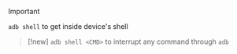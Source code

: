 
> [!important] 
> `adb shell` to get inside device's shell

> [!new] 
> `adb shell <CMD>` to interrupt any command through `adb`



